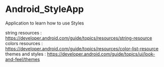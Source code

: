 # Android_StyleApp
Application to learn how to use Styles

string resources : https://developer.android.com/guide/topics/resources/string-resource   
colors resources : https://developer.android.com/guide/topics/resources/color-list-resource  
themes and styles : https://developer.android.com/guide/topics/ui/look-and-feel/themes    
